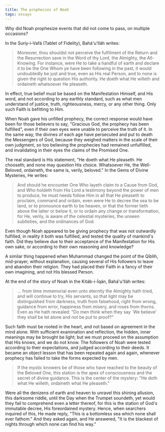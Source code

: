 ```yaml
---
title: The prophecies of Noah
tags: essays
---
```


Why did Noah prophesize events that did not come to pass, on multiple
occasions?

In the Suríy-i-Vafá (Tablet of Fidelity), Bahá'u'lláh writes:

> Moreover, thou shouldst not perceive the fulfilment of the Return and the
  Resurrection save in the Word of thy Lord, the Almighty, the All-Knowing.
  For instance, were He to take a handful of earth and declare it to be the
  One Whom ye have been following in the past, it would undoubtedly be just
  and true, even as His real Person, and to none is given the right to
  question His authority. He doeth what He willeth and ordaineth whatsoever
  He pleaseth.

In effect, true belief must be based on the Manifestation Himself, and His
word, and not according to any earthly standard, such as what men understand
of justice, truth, righteousness, mercy, or any other thing. Only such Faith
is befitting to Him.

When Noah gave his unfilled prophecy, the correct response would have been for
those believers to say, "Gracious God, the prophecy has been fulfilled", even
if their own eyes were unable to perceive the truth of it. In the same way,
the divines of each age have persecuted and put to death the Messengers of
God, because they weighed matters in the scale of their own judgment, so too
believing the prophecies had remained unfulfilled, and invalidating in their
eyes the claims of the Promised One.

The real standard is His statement, "He doeth what He pleaseth. He chooseth;
and none may question His choice. Whatsoever He, the Well-Beloved, ordaineth,
the same is, verily, beloved." In the Gems of Divine Mysteries, He writes:

> And should he encounter One Who layeth claim to a Cause from God, and Who
  holdeth from His Lord a testimony beyond the power of men to produce, he
  must needs follow Him in all that He pleaseth to proclaim, command and
  ordain, even were He to decree the sea to be land, or to pronounce earth to
  be heaven, or that the former lieth above the latter or below it, or to
  ordain any change or transformation, for He, verily, is aware of the
  celestial mysteries, the unseen subtleties, and the ordinances of God.

Even though Noah appeared to be giving prophecy that was not outwardly
fulfilled, in reality it both was fulfilled, and tested the quality of
mankind's faith. Did they believe due to their acceptance of the Manifestation
for His own sake, or according to their own reasoning and knowledge?

A similar thing happened when Muhammad changed the point of the Qiblih,
mid-prayer, without explanation, causing several of His followers to leave and
abandon their religion. They had placed their Faith in a fancy of their own
imagining, and not His blessed Person.

At the end of the story of Noah in the Kitáb-i-Íqán, Bahá'u'lláh writes:

> ... from time immemorial even unto eternity the Almighty hath tried, and
  will continue to try, His servants, so that light may be distinguished from
  darkness, truth from falsehood, right from wrong, guidance from error,
  happiness from misery, and roses from thorns. Even as He hath revealed: "Do
  men think when they say `We believe' they shall be let alone and not be put
  to proof?"

Such faith must be rooted in the heart, and not based on agreement in the mind
alone. With sufficient examination and reflection, the hidden, inner meanings
may be brought be light; but we must proceed on the assumption that His knows,
and we do not know. The followers of Noah were tested according to their
expectations, and judged according to their deeds. It became an object lesson
that has been repeated again and again, whenever prophecy has failed to take
the forms expected by men.

> If the mystic knowers be of those who have reached to the beauty of the
  Beloved One, this station is the apex of consciousness and the secret of
  divine guidance. This is the center of the mystery: "He doth what He
  willeth, ordaineth what He pleaseth."

  Were all the denizens of earth and heaven to unravel this shining allusion,
  this darksome riddle, until the Day when the Trumpet soundeth, yet would
  they fail to comprehend even a letter thereof, for this is the station of
  God's immutable decree, His foreordained mystery. Hence, when searchers
  inquired of this, He made reply, "This is a bottomless sea which none shall
  ever fathom." And they asked again, and He answered, "It is the blackest of
  nights through which none can find his way."
